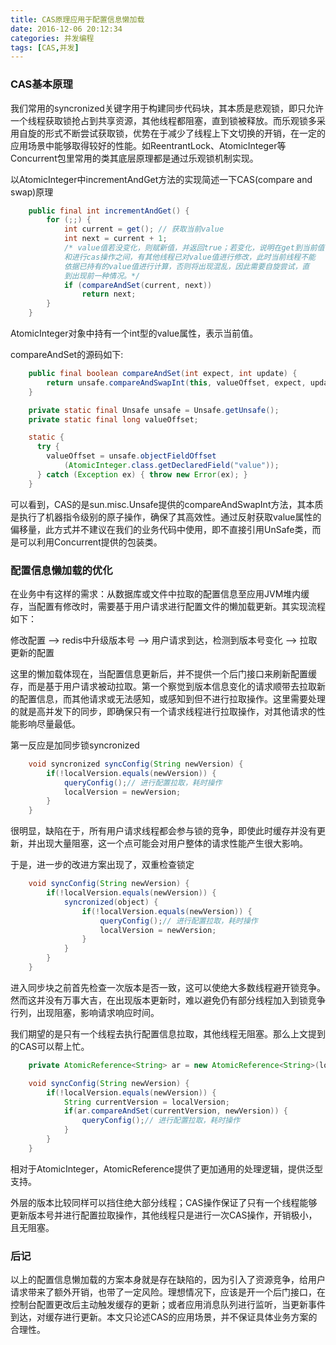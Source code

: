 ```yaml
---
title: CAS原理应用于配置信息懒加载
date: 2016-12-06 20:12:34
categories: 并发编程
tags: [CAS,并发]
---
```


### CAS基本原理

我们常用的syncronized关键字用于构建同步代码块，其本质是悲观锁，即只允许一个线程获取锁抢占到共享资源，其他线程都阻塞，直到锁被释放。而乐观锁多采用自旋的形式不断尝试获取锁，优势在于减少了线程上下文切换的开销，在一定的应用场景中能够取得较好的性能。如ReentrantLock、AtomicInteger等Concurrent包里常用的类其底层原理都是通过乐观锁机制实现。

以AtomicInteger中incrementAndGet方法的实现简述一下CAS(compare and swap)原理

```java
    public final int incrementAndGet() {
        for (;;) {
            int current = get(); // 获取当前value
            int next = current + 1;
            /* value值若没变化，则赋新值，并返回true；若变化，说明在get到当前值
            和进行cas操作之间，有其他线程已对value值进行修改，此时当前线程不能
            依据已持有的value值进行计算，否则将出现混乱，因此需要自旋尝试，直
            到出现前一种情况。*/
            if (compareAndSet(current, next)) 
                return next;
        }
    }
```

AtomicInteger对象中持有一个int型的value属性，表示当前值。

compareAndSet的源码如下:

```java
    public final boolean compareAndSet(int expect, int update) {
        return unsafe.compareAndSwapInt(this, valueOffset, expect, update);
    }
```

```java
    private static final Unsafe unsafe = Unsafe.getUnsafe();
    private static final long valueOffset;

    static {
      try {
        valueOffset = unsafe.objectFieldOffset
            (AtomicInteger.class.getDeclaredField("value"));
      } catch (Exception ex) { throw new Error(ex); }
    }
```

可以看到，CAS的是sun.misc.Unsafe提供的compareAndSwapInt方法，其本质是执行了机器指令级别的原子操作，确保了其高效性。通过反射获取value属性的偏移量，此方式并不建议在我们的业务代码中使用，即不直接引用UnSafe类，而是可以利用Concurrent提供的包装类。

### 配置信息懒加载的优化

在业务中有这样的需求：从数据库或文件中拉取的配置信息至应用JVM堆内缓存，当配置有修改时，需要基于用户请求进行配置文件的懒加载更新。其实现流程如下：

修改配置 --> redis中升级版本号 --> 用户请求到达，检测到版本号变化 --> 拉取更新的配置

这里的懒加载体现在，当配置信息更新后，并不提供一个后门接口来刷新配置缓存，而是基于用户请求被动拉取。第一个察觉到版本信息变化的请求顺带去拉取新的配置信息，而其他请求或无法感知，或感知到但不进行拉取操作。这里需要处理的就是高并发下的同步，即确保只有一个请求线程进行拉取操作，对其他请求的性能影响尽量最低。

第一反应是加同步锁syncronized

```java
    void syncronized syncConfig(String newVersion) {
        if(!localVersion.equals(newVersion)) {
            queryConfig();// 进行配置拉取，耗时操作
            localVersion = newVersion;
        }
    }
```

很明显，缺陷在于，所有用户请求线程都会参与锁的竞争，即使此时缓存并没有更新，并出现大量阻塞，这一个点可能会对用户整体的请求性能产生很大影响。

于是，进一步的改进方案出现了，双重检查锁定

```java
    void syncConfig(String newVersion) {
        if(!localVersion.equals(newVersion)) {
            syncronized(object) {
                if(!localVersion.equals(newVersion)) {
                    queryConfig();// 进行配置拉取，耗时操作
                    localVersion = newVersion;
                }
            }
        }
    }
```

进入同步块之前首先检查一次版本是否一致，这可以使绝大多数线程避开锁竞争。然而这并没有万事大吉，在出现版本更新时，难以避免仍有部分线程加入到锁竞争行列，出现阻塞，影响请求响应时间。

我们期望的是只有一个线程去执行配置信息拉取，其他线程无阻塞。那么上文提到的CAS可以帮上忙。

```java
    private AtomicReference<String> ar = new AtomicReference<String>(localVersion);

    void syncConfig(String newVersion) {
        if(!localVersion.equals(newVersion)) {
            String currentVersion = localVersion;
            if(ar.compareAndSet(currentVersion, newVersion)) {
                queryConfig();// 进行配置拉取，耗时操作
            }
        }
    }
```

相对于AtomicInteger，AtomicReference提供了更加通用的处理逻辑，提供泛型支持。

外层的版本比较同样可以挡住绝大部分线程；CAS操作保证了只有一个线程能够更新版本号并进行配置拉取操作，其他线程只是进行一次CAS操作，开销极小，且无阻塞。

### 后记

以上的配置信息懒加载的方案本身就是存在缺陷的，因为引入了资源竞争，给用户请求带来了额外开销，也带了一定风险。理想情况下，应该是开一个后门接口，在控制台配置更改后主动触发缓存的更新；或者应用消息队列进行监听，当更新事件到达，对缓存进行更新。本文只论述CAS的应用场景，并不保证具体业务方案的合理性。